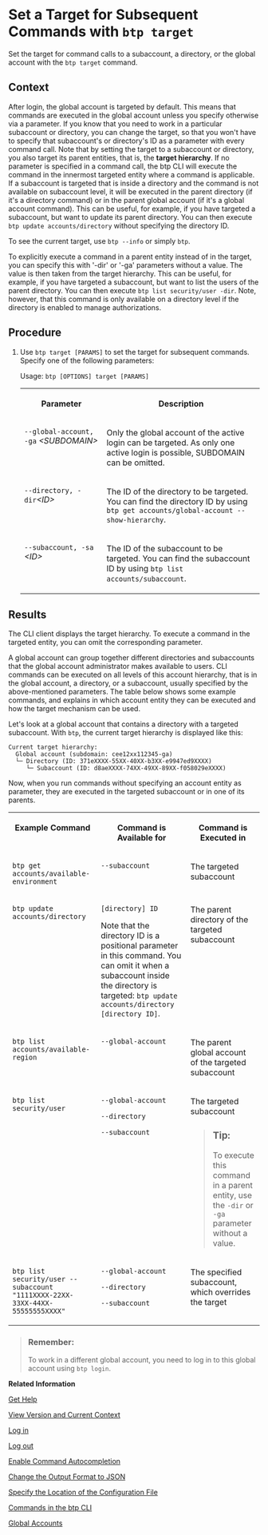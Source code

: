 <!-- loio720645a3ed3945bd8d97a670b948ac07 -->

# Set a Target for Subsequent Commands with `btp target`

Set the target for command calls to a subaccount, a directory, or the global account with the `btp target` command.



## Context

After login, the global account is targeted by default. This means that commands are executed in the global account unless you specify otherwise via a parameter. If you know that you need to work in a particular subaccount or directory, you can change the target, so that you won't have to specify that subaccount's or directory's ID as a parameter with every command call. Note that by setting the target to a subaccount or directory, you also target its parent entities, that is, the **target hierarchy**. If no parameter is specified in a command call, the btp CLI will execute the command in the innermost targeted entity where a command is applicable. If a subaccount is targeted that is inside a directory and the command is not available on subaccount level, it will be executed in the parent directory \(if it's a directory command\) or in the parent global account \(if it's a global account command\). This can be useful, for example, if you have targeted a subaccount, but want to update its parent directory. You can then execute `btp update accounts/directory` without specifying the directory ID.

To see the current target, use `btp --info` or simply `btp`.

To explicitly execute a command in a parent entity instead of in the target, you can specify this with '-dir' or '-ga' parameters without a value. The value is then taken from the target hierarchy. This can be useful, for example, if you have targeted a subaccount, but want to list the users of the parent directory. You can then execute `btp list security/user -dir`. Note, however, that this command is only available on a directory level if the directory is enabled to manage authorizations.



## Procedure

1.  Use `btp target [PARAMS]` to set the target for subsequent commands. Specify one of the following parameters:

    Usage: `btp [OPTIONS] target [PARAMS]`


    <table>
    <tr>
    <th valign="top">

    Parameter


    
    </th>
    <th valign="top">

    Description


    
    </th>
    </tr>
    <tr>
    <td valign="top">

    `--global-account, -ga` *<SUBDOMAIN\>*


    
    </td>
    <td valign="top">

    Only the global account of the active login can be targeted. As only one active login is possible, SUBDOMAIN can be omitted.


    
    </td>
    </tr>
    <tr>
    <td valign="top">

    `--directory, -dir`*<ID\>*


    
    </td>
    <td valign="top">

    The ID of the directory to be targeted. You can find the directory ID by using `btp get accounts/global-account --show-hierarchy`.


    
    </td>
    </tr>
    <tr>
    <td valign="top">

    `--subaccount, -sa` *<ID\>*


    
    </td>
    <td valign="top">

    The ID of the subaccount to be targeted. You can find the subaccount ID by using `btp list accounts/subaccount`.


    
    </td>
    </tr>
    </table>
    



<a name="loio720645a3ed3945bd8d97a670b948ac07__result_f5r_jms_w3b"/>

## Results

The CLI client displays the target hierarchy. To execute a command in the targeted entity, you can omit the corresponding parameter.



A global account can group together different directories and subaccounts that the global account administrator makes available to users. CLI commands can be executed on all levels of this account hierarchy, that is in the global account, a directory, or a subaccount, usually specified by the above-mentioned parameters. The table below shows some example commands, and explains in which account entity they can be executed and how the target mechanism can be used.

Let's look at a global account that contains a directory with a targeted subaccount. With `btp`, the current target hierarchy is displayed like this:

```
Current target hierarchy:
  Global account (subdomain: cee12xx112345-ga)
  └─ Directory (ID: 371eXXXX-55XX-40XX-b3XX-e9947ed9XXXX)
     └─ Subaccount (ID: d8aeXXXX-74XX-49XX-89XX-f058029eXXXX)

```

Now, when you run commands without specifying an account entity as parameter, they are executed in the targeted subaccount or in one of its parents.


<table>
<tr>
<th valign="top">

Example Command



</th>
<th valign="top">

Command is Available for



</th>
<th valign="top">

Command is Executed in



</th>
</tr>
<tr>
<td valign="top">

`btp get accounts/available-environment`



</td>
<td valign="top">

 `--subaccount` 



</td>
<td valign="top">

The targeted subaccount



</td>
</tr>
<tr>
<td valign="top">

`btp update accounts/directory`



</td>
<td valign="top">

`[directory] ID`

Note that the directory ID is a positional parameter in this command. You can omit it when a subaccount inside the directory is targeted: `btp update accounts/directory [directory ID]`.



</td>
<td valign="top">

The parent directory of the targeted subaccount



</td>
</tr>
<tr>
<td valign="top">

`btp list accounts/available-region`



</td>
<td valign="top">

 `--global-account` 



</td>
<td valign="top">

The parent global account of the targeted subaccount



</td>
</tr>
<tr>
<td valign="top">

`btp list security/user`



</td>
<td valign="top">

`--global-account`

`--directory`

`--subaccount`



</td>
<td valign="top">

The targeted subaccount

> ### Tip:  
> To execute this command in a parent entity, use the `-dir` or `-ga` parameter without a value.



</td>
</tr>
<tr>
<td valign="top">

`btp list security/user --subaccount "1111XXXX-22XX-33XX-44XX-55555555XXXX"`



</td>
<td valign="top">

`--global-account`

`--directory`

`--subaccount`



</td>
<td valign="top">

The specified subaccount, which overrides the target



</td>
</tr>
</table>

> ### Remember:  
> To work in a different global account, you need to log in to this global account using `btp login`.

**Related Information**  


[Get Help](get-help-f8fd1e5.md "There is extensive help in the btp CLI about every command. You can get help with the help action or the --help option.")

[View Version and Current Context](view-version-and-current-context-9c29222.md "To find out the current context you’re working in, run the command btp --info or simply btp.")

[Log in](log-in-e241b30.md "Log in with the btp CLI is on global account level.")

[Log out](log-out-9f1c87a.md "Logging out of the configured server removes all user-specific data from the configuration file.")

[Enable Command Autocompletion](enable-command-autocompletion-46355fa.md "Use command autocompletion to save keystrokes when entering command actions, group-object combinations, and their parameters in the SAP BTP command line interface (btp CLI).")

[Change the Output Format to JSON](change-the-output-format-to-json-dcb85b7.md "Use the --format json option to change the output format of a command to JSON.")

[Specify the Location of the Configuration File](specify-the-location-of-the-configuration-file-e57288d.md "You can change the location of the configuration file by using the --config option or the environment variable.")

[Commands in the btp CLI](commands-in-the-btp-cli-a03a555.md "A list of all tasks and respective commands that are available in the SAP BTP command line interface (btp CLI).")

[Global Accounts](../10-concepts/account-model-8ed4a70.md#loioc165d95ee700407eb181770901caec94 "A global account is the realization of a contract you or your company has made with SAP.")

